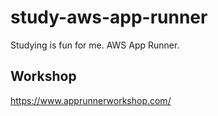 # study-aws-app-runner
Studying is fun for me. AWS App Runner.

## Workshop

https://www.apprunnerworkshop.com/

